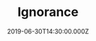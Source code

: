 ---
title: "Ignorance"
image: "https://firebasestorage.googleapis.com/v0/b/flatland-api.appspot.com/o/sermons%2FScreen%20Shot%202019-07-01%20at%207.55.50%20PM.png?alt=media&token=6b9bb202-730e-4321-a1f9-1cf19be36439"
date: "2019-06-30T14:30:00.000Z"
video:
  type: "vimeo"
  id: "345329783"
speaker:
  name: "Rob Yanike"
  permalink: "rob-yanike"
series: "sins-we-ignore"
---